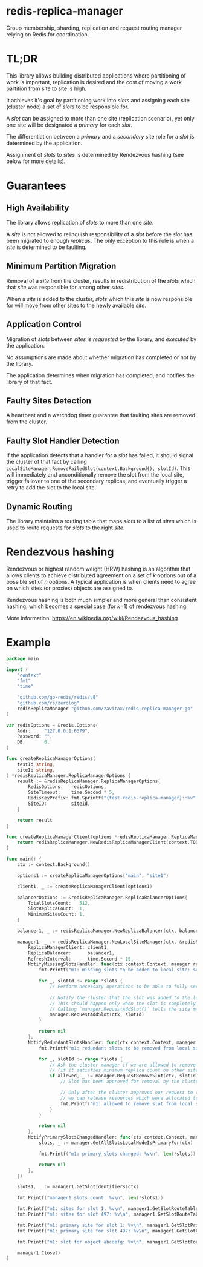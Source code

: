 # redis-replica-manager

Group membership, sharding, replication and request routing manager relying on Redis for coordination.

# TL;DR

This library allows building distributed applications where partitioning of work is important, replication is desired and the cost of moving a work partition from site to site is high.

It achieves it's goal by partitioning work into _slots_ and assigning each site (cluster node) a set of _slots_ to be responsible for.

A _slot_ can be assigned to more than one site (replication scenario), yet only one site will be designated a _primary_ for each _slot_.

The differentiation between a _primary_ and a _secondary_ site role for a _slot_ is determined by the application.

Assignment of _slots_ to _sites_ is determined by Rendezvous hashing (see below for more details).

# Guarantees

## High Availability

The library allows replication of _slots_ to more than one _site_.

A _site_ is not allowed to relinquish responsibility of a _slot_ before the _slot_ has been migrated to enough _replicas_. The only exception to this rule is when a _site_ is determined to be faulting.

## Minimum Partition Migration

Removal of a _site_ from the cluster, results in redistribution of the _slots_ which that _site_ was responsible for among other _sites_.

When a _site_ is added to the cluster, _slots_ which this _site_ is now responsible for will move from other sites to the newly available _site_.

## Application Control

Migration of _slots_ between _sites_ is _requested_ by the library, and _executed_ by the application.

No assumptions are made about whether migration has completed or not by the library.

The application determines when migration has completed, and notifies the library of that fact.

## Faulty Sites Detection

A heartbeat and a watchdog timer guarantee that faulting sites are removed from the cluster.

## Faulty Slot Handler Detection

If the application detects that a handler for a _slot_ has failed, it should signal the cluster of that fact by calling `LocalSiteManager.RemoveFailedSlot(context.Background(), slotId)`. This will immediately and unconditionally remove the slot from the local site, trigger failover to one of the secondary replicas, and eventually trigger a retry to add the slot to the local site.

## Dynamic Routing

The library maintains a routing table that maps _slots_ to a list of _sites_ which is used to route requests for _slots_ to the right _site_.

# Rendezvous hashing

Rendezvous or highest random weight (HRW) hashing is an algorithm that allows clients to achieve distributed agreement on a set of _k_ options out of a possible set of _n_ options. A typical application is when clients need to agree on which sites (or proxies) objects are assigned to.

Rendezvous hashing is both much simpler and more general than consistent hashing, which becomes a special case (for _k_=1) of rendezvous hashing.

More information:
https://en.wikipedia.org/wiki/Rendezvous_hashing

# Example

```go
package main

import (
	"context"
	"fmt"
	"time"

	"github.com/go-redis/redis/v8"
	"github.com/rs/zerolog"
	redisReplicaManager "github.com/zavitax/redis-replica-manager-go"
)

var redisOptions = &redis.Options{
	Addr:     "127.0.0.1:6379",
	Password: "",
	DB:       0,
}

func createReplicaManagerOptions(
	testId string,
	siteId string,
) *redisReplicaManager.ReplicaManagerOptions {
	result := &redisReplicaManager.ReplicaManagerOptions{
		RedisOptions:   redisOptions,
		SiteTimeout:    time.Second * 5,
		RedisKeyPrefix: fmt.Sprintf("{test-redis-replica-manager}::%v", testId),
		SiteID:         siteId,
	}

	return result
}

func createReplicaManagerClient(options *redisReplicaManager.ReplicaManagerOptions) (redisReplicaManager.ReplicaManagerClient, error) {
	return redisReplicaManager.NewRedisReplicaManagerClient(context.TODO(), options)
}

func main() {
	ctx := context.Background()

	options1 := createReplicaManagerOptions("main", "site1")

	client1, _ := createReplicaManagerClient(options1)

	balancerOptions := &redisReplicaManager.ReplicaBalancerOptions{
		TotalSlotsCount:   512,
		SlotReplicaCount:  1,
		MinimumSitesCount: 1,
	}

	balancer1, _ := redisReplicaManager.NewReplicaBalancer(ctx, balancerOptions)

	manager1, _ := redisReplicaManager.NewLocalSiteManager(ctx, &redisReplicaManager.ClusterNodeManagerOptions{
		ReplicaManagerClient: client1,
		ReplicaBalancer:      balancer1,
		RefreshInterval:      time.Second * 15,
		NotifyMissingSlotsHandler: func(ctx context.Context, manager redisReplicaManager.LocalSiteManager, slots *[]uint32) error {
			fmt.Printf("m1: missing slots to be added to local site: %v\n", len(*slots))

			for _, slotId := range *slots {
				// Perform necessary operations to be able to fully serve requests for `slotId`
			
				// Notify the cluster that the slot was added to the local site.
				// This should happen only when the slot is completely ready to be served.
				// Calling `manager.RequestAddSlot()` tells the site manager "I am now ready to serve all requests for `slotId`".
				manager.RequestAddSlot(ctx, slotId)
			}

			return nil
		},
		NotifyRedundantSlotsHandler: func(ctx context.Context, manager redisReplicaManager.LocalSiteManager, slots *[]uint32) error {
			fmt.Printf("m1: redundant slots to be removed from local site: %v\n", len(*slots))

			for _, slotId := range *slots {
				// Ask the cluster manager if we are allowed to remove a redundant slot
				// (if it satisfies minimum replica count on other sites)
				if allowed, _ := manager.RequestRemoveSlot(ctx, slotId); allowed {
					// Slot has been approved for removal by the cluster (and has been removed from the routing table)

					// Only after the cluster approved our request to remove the slot,
					// we can release resources which were allocated to serve requests for `slotId`
					fmt.Printf("m1: allowed to remove slot from local site: %v\n", allowed)
				}
			}

			return nil
		},
		NotifyPrimarySlotsChangedHandler: func(ctx context.Context, manager redisReplicaManager.LocalSiteManager) error {
			slots, _ := manager.GetAllSlotsLocalNodeIsPrimaryFor(ctx)

			fmt.Printf("m1: primary slots changed: %v\n", len(*slots))

			return nil
		},
	})

	slots1, _ := manager1.GetSlotIdentifiers(ctx)

	fmt.Printf("manager1 slots count: %v\n", len(*slots1))

	fmt.Printf("m1: sites for slot 1: %v\n", manager1.GetSlotRouteTable(ctx, 1))
	fmt.Printf("m1: sites for slot 497: %v\n", manager1.GetSlotRouteTable(ctx, 497))

	fmt.Printf("m1: primary site for slot 1: %v\n", manager1.GetSlotPrimarySiteRoute(ctx, 1))
	fmt.Printf("m1: primary site for slot 497: %v\n", manager1.GetSlotPrimarySiteRoute(ctx, 497))

	fmt.Printf("m1: slot for object abcdefg: %v\n", manager1.GetSlotForObject("abcdefg"))

	manager1.Close()
}
```
